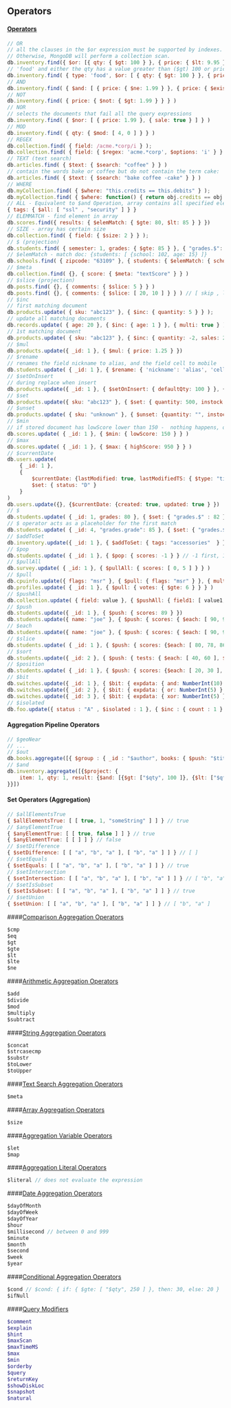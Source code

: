 Operators
-

#### [Operators](http://docs.mongodb.org/manual/reference/operator/query/)
````js
// OR
// all the clauses in the $or expression must be supported by indexes.
// Otherwise, MongoDB will perform a collection scan.
db.inventory.find({ $or: [{ qty: { $gt: 100 } }, { price: { $lt: 9.95 } } ] })
// 'food' and either the qty has a value greater than ($gt) 100 or price is less than ($lt) 9.95
db.inventory.find( { type: 'food', $or: [ { qty: { $gt: 100 } }, { price: { $lt: 9.95 } } ] } )
// AND
db.inventory.find( { $and: [ { price: { $ne: 1.99 } }, { price: { $exists: true } } ] } )
// NOT
db.inventory.find( { price: { $not: { $gt: 1.99 } } } )
// NOR
// selects the documents that fail all the query expressions
db.inventory.find( { $nor: [ { price: 1.99 }, { sale: true } ] } )
// MOD
db.inventory.find( { qty: { $mod: [ 4, 0 ] } } )
// REGEX
db.collection.find( { field: /acme.*corp/i } );
db.collection.find( { field: { $regex: 'acme.*corp', $options: 'i' } } );
// TEXT (text search)
db.articles.find( { $text: { $search: "coffee" } } )
// contain the words bake or coffee but do not contain the term cake:
db.articles.find( { $text: { $search: "bake coffee -cake" } } )
// WHERE
db.myCollection.find( { $where: "this.credits == this.debits" } );
db.myCollection.find( { $where: function() { return obj.credits == obj.debits; } } );
// ALL - Equivalent to $and Operation, array contains all specified elements.
{ tags: { $all: [ "ssl" , "security" ] } }
// ELEMMATCH - find element in array
db.scores.find({ results: { $elemMatch: { $gte: 80, $lt: 85 } } })
// SIZE - array has certain size
db.collection.find( { field: { $size: 2 } } );
// $ (projection)
db.students.find( { semester: 1, grades: { $gte: 85 } }, { "grades.$": 1 } )
// $elemMatch - match doc: {students: [ {school: 102, age: 15} ]}
db.schools.find( { zipcode: "63109" }, { students: { $elemMatch: { school: 102, age: { $gt: 10} } } } )
// $meta
db.collection.find( {}, { score: { $meta: "textScore" } } )
// $slice (projection)
db.posts.find( {}, { comments: { $slice: 5 } } )
db.posts.find( {}, { comments: { $slice: [ 20, 10 ] } } ) // [ skip , limit ]
// $inc
// first matching document
db.products.update( { sku: "abc123" }, { $inc: { quantity: 5 } } );
// update all matching documents
db.records.update( { age: 20 }, { $inc: { age: 1 } }, { multi: true } );
// 1st matching document
db.products.update( { sku: "abc123" }, { $inc: { quantity: -2, sales: 2 } } );
// $mul
db.products.update({ _id: 1 }, { $mul: { price: 1.25 } })
// $rename
// renames the field nickname to alias, and the field cell to mobile
db.students.update( { _id: 1 }, { $rename: { 'nickname': 'alias', 'cell': 'mobile' } } )
// $setOnInsert
// during replace when insert
db.products.update({ _id: 1 }, { $setOnInsert: { defaultQty: 100 } }, { upsert: true })
// $set
db.products.update({ sku: "abc123" }, { $set: { quantity: 500, instock: true, "details.make": "ZYX" } })
// $unset
db.products.update( { sku: "unknown" }, { $unset: {quantity: "", instock: ""} } )
// $min
// if stored document has lowScore lower than 150 -  nothing happens, otherwise lowScore will set to 150
db.scores.update( { _id: 1 }, { $min: { lowScore: 150 } } )
// $max
db.scores.update( { _id: 1 }, { $max: { highScore: 950 } } )
// $currentDate
db.users.update(
    { _id: 1 },
    {
        $currentDate: {lastModified: true, lastModifiedTS: { $type: "timestamp" }},
        $set: { status: "D" }
    }
)
db.users.update({}, {$currentDate: {created: true, updated: true } })
// $
db.students.update( { _id: 1, grades: 80 }, { $set: { "grades.$" : 82 } } )
// $ operator acts as a placeholder for the first match
db.students.update( { _id: 4, "grades.grade": 85 }, { $set: { "grades.$.std" : 6 } } )
// $addToSet
db.inventory.update({ _id: 1 }, { $addToSet: { tags: "accessories"  } })
// $pop
db.students.update( { _id: 1 }, { $pop: { scores: -1 } } // -1 first, 1 last
// $pullAll
db.survey.update( { _id: 1 }, { $pullAll: { scores: [ 0, 5 ] } } )
// $pull
db.cpuinfo.update({ flags: "msr" }, { $pull: { flags: "msr" } }, { multi: true })
db.profiles.update( { _id: 1 }, { $pull: { votes: { $gte: 6 } } } )
// $pushAll
db.collection.update( { field: value }, { $pushAll: { field1: [ value1, value2, value3 ] } } );
// $push
db.students.update({ _id: 1 }, { $push: { scores: 89 } })
db.students.update({ name: "joe" }, { $push: { scores: { $each: [ 90, 92, 85 ] } } })
// $each
db.students.update({ name: "joe" }, { $push: { scores: { $each: [ 90, 92, 85 ] } } })
// $slice
db.students.update( { _id: 1 }, { $push: { scores: {$each: [ 80, 78, 86 ], $slice: -5 } } } )
// $sort
db.students.update({ _id: 2 }, { $push: { tests: { $each: [ 40, 60 ], $sort: 1 } } })
// $position
db.students.update( { _id: 1 }, { $push: { scores: {$each: [ 20, 30 ], $position: 2 } } } )
// $bit
db.switches.update({ _id: 1 }, { $bit: { expdata: { and: NumberInt(10) } } } )
db.switches.update({ _id: 2 }, { $bit: { expdata: { or: NumberInt(5) } } } )
db.switches.update({ _id: 3 }, { $bit: { expdata: { xor: NumberInt(5) } } } )
// $isolated
db.foo.update({ status : "A" , $isolated : 1 }, { $inc : { count : 1 } }, { multi: true } )
````

#### Aggregation Pipeline Operators
````js
// $geoNear
// ...
// $out
db.books.aggregate([{ $group : { _id : "$author", books: { $push: "$title" } } }, { $out : "authors" }])
// $and
db.inventory.aggregate([{$project: {
    item: 1, qty: 1, result: {$and: [{$gt: ["$qty", 100 ]}, {$lt: ["$qty", 250]}]}
}}])
````

#### Set Operators (Aggregation)
````js
// $allElementsTrue
{ $allElementsTrue: [ [ true, 1, "someString" ] ] } // true
// $anyElementTrue
{ $anyElementTrue: [ [ true, false ] ] } // true
{ $anyElementTrue: [ [ ] ] } // false
// $setDifference
{ $setDifference: [ [ "a", "b", "a" ], [ "b", "a" ] ] } // [ ]
// $setEquals
{ $setEquals: [ [ "a", "b", "a" ], [ "b", "a" ] ] } // true
// $setIntersection
{ $setIntersection: [ [ "a", "b", "a" ], [ "b", "a" ] ] } // [ "b", "a" ]
// $setIsSubset
{ $setIsSubset: [ [ "a", "b", "a" ], [ "b", "a" ] ] } // true
// $setUnion
{ $setUnion: [ [ "a", "b", "a" ], [ "b", "a" ] ] } // [ "b", "a" ]
````

####[Comparison Aggregation Operators](http://docs.mongodb.org/manual/reference/operator/aggregation-comparison/)
````js
$cmp
$eq
$gt
$gte
$lt
$lte
$ne
````

####[Arithmetic Aggregation Operators](http://docs.mongodb.org/manual/reference/operator/aggregation-arithmetic/)
````js
$add
$divide
$mod
$multiply
$subtract
````

####[String Aggregation Operators](http://docs.mongodb.org/manual/reference/operator/aggregation-string/)
````js
$concat
$strcasecmp
$substr
$toLower
$toUpper
````

####[Text Search Aggregation Operators](http://docs.mongodb.org/manual/reference/operator/aggregation-text-search/)
````js
$meta
````

####[Array Aggregation Operators](http://docs.mongodb.org/manual/reference/operator/aggregation-array/)
````js
$size
````

####[Aggregation Variable Operators](http://docs.mongodb.org/manual/reference/operator/aggregation-projection/)
````js
$let
$map
````

####[Aggregation Literal Operators](http://docs.mongodb.org/manual/reference/operator/aggregation-literal/)
````js
$literal // does not evaluate the expression
````

####[Date Aggregation Operators](http://docs.mongodb.org/manual/reference/operator/aggregation-date/)
````js
$dayOfMonth
$dayOfWeek
$dayOfYear
$hour
$millisecond // between 0 and 999
$minute
$month
$second
$week
$year
````

####[Conditional Aggregation Operators](http://docs.mongodb.org/manual/reference/operator/aggregation-conditional/)
````js
$cond // $cond: { if: { $gte: [ "$qty", 250 ] }, then: 30, else: 20 }
$ifNull
````

####[Query Modifiers](http://docs.mongodb.org/manual/reference/operator/query-modifier/)
````sh
$comment
$explain
$hint
$maxScan
$maxTimeMS
$max
$min
$orderby
$query
$returnKey
$showDiskLoc
$snapshot
$natural
````
